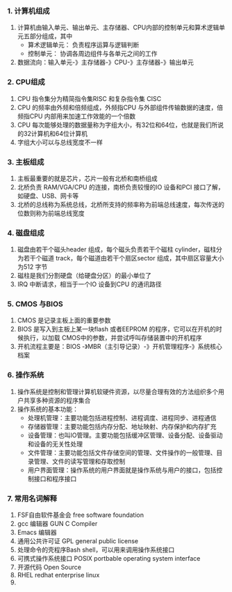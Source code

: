 ### 1. 计算机组成
1. 计算机由输入单元、输出单元、主存储器、CPU内部的控制单元和算术逻辑单元五部分组成，其中
    * 算术逻辑单元： 负责程序运算与逻辑判断
    * 控制单元： 协调各周边组件与各单元之间的工作
2. 数据流向：输入单元-》主存储器-》CPU-》主存储器-》输出单元

### 2. CPU组成
1. CPU 指令集分为精简指令集RISC 和复杂指令集 CISC
2. CPU 的频率由外频和倍频组成，外频指CPU 与外部组件传输数据的速度，倍频指CPU 内部用来加速工作效能的一个倍数
3. CPU 每次能够处理的数据量称为字组大小，有32位和64位，也就是我们所说的32计算机和64位计算机
4. 字组大小可以与总线宽度不一样

### 3. 主板组成
1. 主板最重要的就是芯片，芯片一般有北桥和南桥组成
2. 北桥负责 RAM/VGA/CPU 的连接，南桥负责较慢的IO 设备和PCI 接口了解，如硬盘、USB、网卡等
3. 北桥的总线称为系统总线，北桥所支持的频率称为前端总线速度，每次传送的位数则称为前端总线宽度

### 4. 磁盘组成
1. 磁盘由若干个磁头header 组成，每个磁头负责若干个磁柱 cylinder，磁柱分为若干个磁道 track，每个磁道由若干个扇区sector 组成，其中扇区容量大小为512 字节
2. 磁柱是我们分割硬盘（给硬盘分区）的最小单位了
3. IRQ 中断请求，相当于一个IO 设备到CPU 的通讯路径

### 5. CMOS 与BIOS
1. CMOS 是记录主板上面的重要参数
2. BIOS 是写入到主板上某一块flash 或者EEPROM 的程序，它可以在开机的时候执行，以加载 CMOS中的参数，并尝试呼叫存储装置中的开机程序
3. 开机流程主要是：BIOS -》MBR（主引导记录）-》开机管理程序-》系统核心档案

### 6. 操作系统
1. 操作系统是控制和管理计算机软硬件资源，以尽量合理有效的方法组织多个用户共享多种资源的程序集合
2. 操作系统的基本功能：
    * 处理机管理：主要功能包括进程控制、进程调度、进程同步、进程通信
    * 存储器管理：主要功能包括内存分配、地址映射、内存保护和内存扩充
    * 设备管理：也叫IO管理。主要功能包括缓冲区管理、设备分配、设备驱动和设备的无关性处理
    * 文件管理：主要功能包括文件存储空间的管理、文件操作的一般管理、目录管理、文件的读写管理和存取控制
    * 用户界面管理：操作系统的用户界面就是操作系统与用户的接口，包括控制接口和程序接口
    
### 7. 常用名词解释
1. FSF自由软件基金会 free software foundation
2. gcc 编辑器 GUN C Compiler
3. Emacs 编辑器
4. 通用公共许可证 GPL general public license
5. 处理命令的壳程序Bash shell，可以用来调用操作系统接口
6. 可携式操作系统接口 POSIX portbable operating system interface
7. 开源代码 Open Source
8. RHEL redhat enterprise linux
9. 
